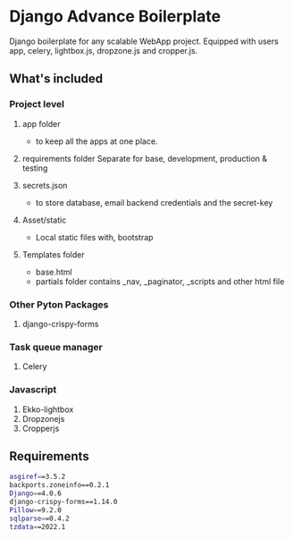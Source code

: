 # Django Advance Boilerplate

Django boilerplate for any scalable WebApp project. Equipped with users app, celery, lightbox.js, dropzone.js and cropper.js. 

## What's included

### Project level

1. app folder 
    - to keep all the apps at one place.

2. requirements folder
    Separate for base, development, production & testing

3. secrets.json
    - to store database, email backend credentials and the secret-key

4. Asset/static
    - Local static files with, bootstrap

5. Templates folder
    - base.html
    - partials folder contains _nav, _paginator, _scripts and other html file

### Other Pyton Packages
1. django-crispy-forms

### Task queue manager
1. Celery

### Javascript
1. Ekko-lightbox
2. Dropzonejs
3. Cropperjs



## Requirements
```bash
asgiref==3.5.2
backports.zoneinfo==0.2.1
Django==4.0.6
django-crispy-forms==1.14.0
Pillow==9.2.0
sqlparse==0.4.2
tzdata==2022.1
```
